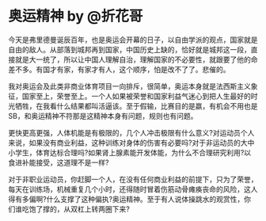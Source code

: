 # 奥运精神 by @折花哥



今天是弗里德曼诞辰百年，也是奥运会开幕的日子，以自由学派的观点，国家就是自由的敌人。从部落到城邦再到国家，中国历史上缺的，恰好就是城邦这一段，直接就是大一统了，所以让中国人理解自治，理解国家的不必要性，就跟要了他的命差不多。有国才有家，有家才有人，这个顺序，怕是改不了了。悲催的。 ​​​​



我对奥运会及此类非商业体育项目一向排斥，很简单，奥运本身就是法西斯主义象征，国家至上，荣誉至上。一个人如果被荣誉和国家利益气迷心到把人生最好的时光牺牲，在我看什么结果都叫活逼该。至于假输，比赛目的是嬴，有机会不用也是SB，和奥运精神不符那是这精神本身有问题，规则也有问题。



更快更高更强，人体机能是有极限的，几个人冲击极限有什么意义?对运动员个人来说，如果没有商业利益，这种训练对身体的伤害有必要吗?对于非运动员的大中小学生，体育达标合理吗?如果肾上腺素能开发体能，为什么不合理研究利用?以食进补能接受，这道理不是一样?



对于非职业运动员，你赶脚一个人，在没有任何商业利益的前提下，只为了荣誉，每天在训练场，机械重复几个小时，还得随时冒着伤筋动骨瘫痪丧命的风险，这人得有多偏啊?什么支撑了这种偏执?奥运精神。至于有人说体操跳水的观赏性，你们谁吃饱了撑的，从双杠上转两圈下来?







